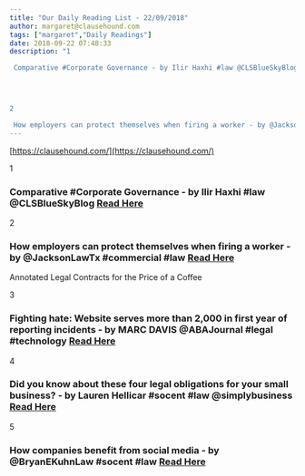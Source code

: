 ```yaml
---
title: "Our Daily Reading List - 22/09/2018"
author: margaret@clausehound.com
tags: ["margaret","Daily Readings"]
date: 2018-09-22 07:48:33
description: "1

 Comparative #Corporate Governance - by Ilir Haxhi #law @CLSBlueSkyBlog Read Here

 


2

 How employers can protect themselves when firing a worker - by @JacksonLawTx #commercial #law Read Here..."
---
```


[https://clausehound.com/](https://clausehound.com/)

1

###  Comparative #Corporate Governance - by Ilir Haxhi #law @CLSBlueSkyBlog [Read Here](http://clsbluesky.law.columbia.edu/2018/09/07/comparative-corporate-governance/)

 

2

###  How employers can protect themselves when firing a worker - by @JacksonLawTx #commercial #law [Read Here](https://www.jacksonlaw-tx.com/blog/2018/09/how-employers-can-protect-themselves-when-firing-a-worker.shtml)

Annotated Legal Contracts
for the Price of a Coffee

3

###  Fighting hate: Website serves more than 2,000 in first year of reporting incidents - by MARC DAVIS @ABAJournal #legal #technology  [Read Here](http://www.abajournal.com/magazine/article/fighting_hate_website_innovation)

 

4

###  Did you know about these four legal obligations for your small business? - by Lauren Hellicar #socent #law @simplybusiness [Read Here](https://www.simplybusiness.co.uk/knowledge/articles/2018/08/legal-obligations-of-a-business-in-the-uk/)

 

5

###  How companies benefit from social media - by @BryanEKuhnLaw #socent #law [Read Here](https://www.bryankuhnlaw.com/blog/2018/08/how-companies-benefit-from-social-media.shtml)

 